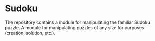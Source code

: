 # Sudoku
 The repository contains a module for manipulating the familiar Sudoku puzzle. A module for manipulating puzzles of any size for purposes (creation, solution, etc.).
